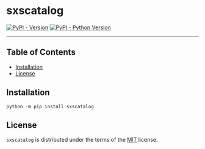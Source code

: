 # sxscatalog

[![PyPI - Version](https://img.shields.io/pypi/v/sxscatalog.svg)](https://pypi.org/project/sxscatalog)
[![PyPI - Python Version](https://img.shields.io/pypi/pyversions/sxscatalog.svg)](https://pypi.org/project/sxscatalog)

-----

## Table of Contents

- [Installation](#installation)
- [License](#license)

## Installation

```console
python -m pip install sxscatalog
```

## License

`sxscatalog` is distributed under the terms of the
[MIT](https://spdx.org/licenses/MIT.html) license.
